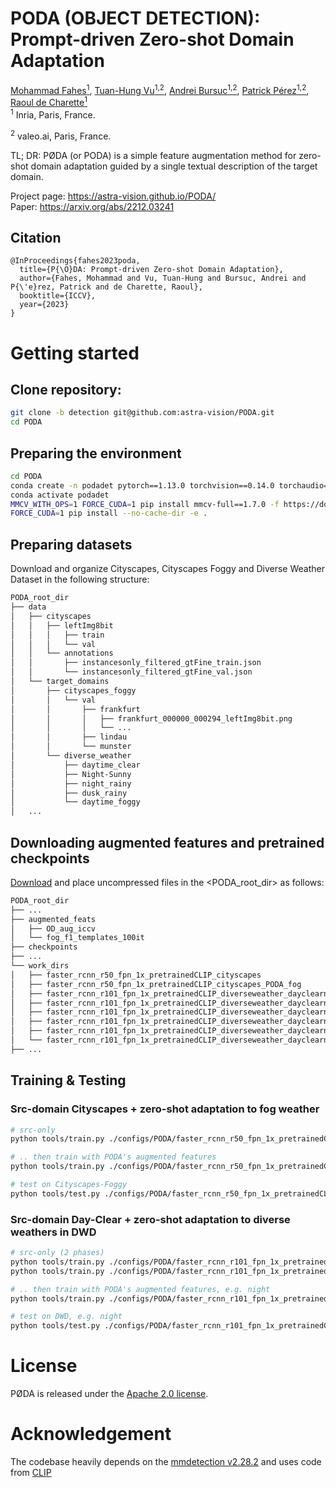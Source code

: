 # PODA (OBJECT DETECTION): Prompt-driven Zero-shot Domain Adaptation
[Mohammad Fahes<sup>1</sup>](https://mfahes.github.io/),
[Tuan-Hung Vu<sup>1,2</sup>](https://tuanhungvu.github.io/),
[Andrei Bursuc<sup>1,2</sup>](https://abursuc.github.io/),
[Patrick Pérez<sup>1,2</sup>](https://ptrckprz.github.io/),
[Raoul de Charette<sup>1</sup>](https://team.inria.fr/rits/membres/raoul-de-charette/)</br>
<sup>1</sup> Inria, Paris, France.

<sup>2</sup> valeo.ai, Paris, France.<br>

TL; DR: PØDA (or PODA) is a simple feature augmentation method for zero-shot domain adaptation guided by a single textual description of the target domain.

Project page: https://astra-vision.github.io/PODA/  
Paper: https://arxiv.org/abs/2212.03241

## Citation
```
@InProceedings{fahes2023poda,
  title={P{\O}DA: Prompt-driven Zero-shot Domain Adaptation},
  author={Fahes, Mohammad and Vu, Tuan-Hung and Bursuc, Andrei and P{\'e}rez, Patrick and de Charette, Raoul},
  booktitle={ICCV},
  year={2023}
}
```

# Getting started

## Clone repository:

```bash
git clone -b detection git@github.com:astra-vision/PODA.git
cd PODA
```
    
## Preparing the environment
```bash
cd PODA
conda create -n podadet pytorch==1.13.0 torchvision==0.14.0 torchaudio==0.13.0 pytorch-cuda=11.7 -c pytorch -c nvidia
conda activate podadet
MMCV_WITH_OPS=1 FORCE_CUDA=1 pip install mmcv-full==1.7.0 -f https://download.openmmlab.com/mmcv/dist/cu117/torch1.13.0/index.html --no-cache-dir
FORCE_CUDA=1 pip install --no-cache-dir -e .
```

## Preparing datasets
Download and organize Cityscapes, Cityscapes Foggy and Diverse Weather Dataset in the following structure:

```bash
PODA_root_dir
├── data
│   ├── cityscapes
│   │   ├── leftImg8bit
│   │   │   ├── train
│   │   │   └── val
│   │   └── annotations
│   │       ├── instancesonly_filtered_gtFine_train.json
│   │       └── instancesonly_filtered_gtFine_val.json
│   └── target_domains
│       ├── cityscapes_foggy
│       │   └── val
│       │       ├── frankfurt
│       │       │   ├── frankfurt_000000_000294_leftImg8bit.png
│       │       │   └── ...
│       │       ├── lindau
│       │       └── munster
│       └── diverse_weather
│           ├── daytime_clear
│           ├── Night-Sunny
│           ├── night_rainy
│           ├── dusk_rainy
│           └── daytime_foggy
│   ...
```

## Downloading augmented features and pretrained checkpoints
[Download](https://github.com/astra-vision/PODA/releases/tag/v1.0.0) and place uncompressed files in the <PODA_root_dir> as follows:

```bash
PODA_root_dir
├── ...
├── augmented_feats
│   ├── OD_aug_iccv
│   └── fog_f1_templates_100it
├── checkpoints
├── ...
└── work_dirs
│   ├── faster_rcnn_r50_fpn_1x_pretrainedCLIP_cityscapes
│   ├── faster_rcnn_r50_fpn_1x_pretrainedCLIP_cityscapes_PODA_fog
│   ├── faster_rcnn_r101_fpn_1x_pretrainedCLIP_diverseweather_dayclearnew_lr4e-3
│   ├── faster_rcnn_r101_fpn_1x_pretrainedCLIP_diverseweather_dayclearnew_lr4e-3_srconly_lr4e-4_finetuneCLIP
│   ├── faster_rcnn_r101_fpn_1x_pretrainedCLIP_diverseweather_dayclearnew_lr4e-3_srconly_lr4e-4_finetuneCLIP_latest_PODA_dayfog_lr4e-4_finetuneCLIP
│   ├── faster_rcnn_r101_fpn_1x_pretrainedCLIP_diverseweather_dayclearnew_lr4e-3_srconly_lr4e-4_finetuneCLIP_latest_PODA_duskrain_lr4e-4_finetuneCLIP
│   ├── faster_rcnn_r101_fpn_1x_pretrainedCLIP_diverseweather_dayclearnew_lr4e-3_srconly_lr4e-4_finetuneCLIP_latest_PODA_night_lr4e-4_finetuneCLIP
│   └── faster_rcnn_r101_fpn_1x_pretrainedCLIP_diverseweather_dayclearnew_lr4e-3_srconly_lr4e-4_finetuneCLIP_latest_PODA_nightrain_lr4e-4_finetuneCLIP
├── ...
```

## Training & Testing
### Src-domain Cityscapes + zero-shot adaptation to fog weather
```bash
# src-only
python tools/train.py ./configs/PODA/faster_rcnn_r50_fpn_1x_pretrainedCLIP_cityscapes.py --auto-scale-lr

# .. then train with PODA's augmented features
python tools/train.py ./configs/PODA/faster_rcnn_r50_fpn_1x_pretrainedCLIP_cityscapes_PODA_fog.py --auto-scale-lr

# test on Cityscapes-Foggy
python tools/test.py ./configs/PODA/faster_rcnn_r50_fpn_1x_pretrainedCLIP_cityscapes_PODA_fog.py ./work_dirs/faster_rcnn_r50_fpn_1x_pretrainedCLIP_cityscapes_PODA_fog/latest.pth --eval bbox
```

### Src-domain Day-Clear + zero-shot adaptation to diverse weathers in DWD
```bash
# src-only (2 phases)
python tools/train.py ./configs/PODA/faster_rcnn_r101_fpn_1x_pretrainedCLIP_diverseweather_dayclearnew_lr4e-3.py --auto-scale-lr
python tools/train.py ./configs/PODA/faster_rcnn_r101_fpn_1x_pretrainedCLIP_diverseweather_dayclearnew_lr4e-3_srconly_lr4e-4_finetuneCLIP.py --auto-scale-lr

# .. then train with PODA's augmented features, e.g. night
python tools/train.py ./configs/PODA/faster_rcnn_r101_fpn_1x_pretrainedCLIP_diverseweather_dayclearnew_lr4e-3_srconly_lr4e-4_finetuneCLIP_latest_PODA_night_lr4e-4_finetuneCLIP.py --auto-scale-lr

# test on DWD, e.g. night
python tools/test.py ./configs/PODA/faster_rcnn_r101_fpn_1x_pretrainedCLIP_diverseweather_dayclearnew_lr4e-3_srconly_lr4e-4_finetuneCLIP_latest_PODA_night_lr4e-4_finetuneCLIP.py ./work_dirs/faster_rcnn_r101_fpn_1x_pretrainedCLIP_diverseweather_dayclearnew_lr4e-3_srconly_lr4e-4_finetuneCLIP_latest_PODA_night_lr4e-4_finetuneCLIP/latest.pth --eval mAP

```

# License
PØDA is released under the [Apache 2.0 license](./LICENSE).

# Acknowledgement
The codebase heavily depends on the [mmdetection v2.28.2](https://github.com/open-mmlab/mmdetection) and uses code from [CLIP](https://github.com/openai/CLIP)
